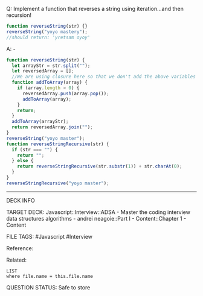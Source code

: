 Q: Implement a function that reverses a string using iteration...and then recursion!
```javascript
function reverseString(str) {}
reverseString("yoyo mastery");
//should return: 'yretsam oyoy'
```  
A: -
```javascript
function reverseString(str) {
  let arrayStr = str.split("");
  let reversedArray = [];
  //We are using closure here so that we don't add the above variables to the global scope.
  function addToArray(array) {
    if (array.length > 0) {
      reversedArray.push(array.pop());
      addToArray(array);
    }
    return;
  }
  addToArray(arrayStr);
  return reversedArray.join("");
}
reverseString("yoyo master");
function reverseStringRecursive(str) {
  if (str === "") {
    return "";
  } else {
    return reverseStringRecursive(str.substr(1)) + str.charAt(0);
  }
}
reverseStringRecursive("yoyo master");
```
<!--ID: 1693659891420-->

---

DECK INFO

TARGET DECK: Javascript::Interview::ADSA - Master the coding interview data structures algorithms - andrei neagoie::Part I - Content::Chapter 1 - Content

FILE TAGS: #Javascript #Interview

Reference:

Related:

```dataview
LIST
where file.name = this.file.name
```


QUESTION STATUS: Safe to store